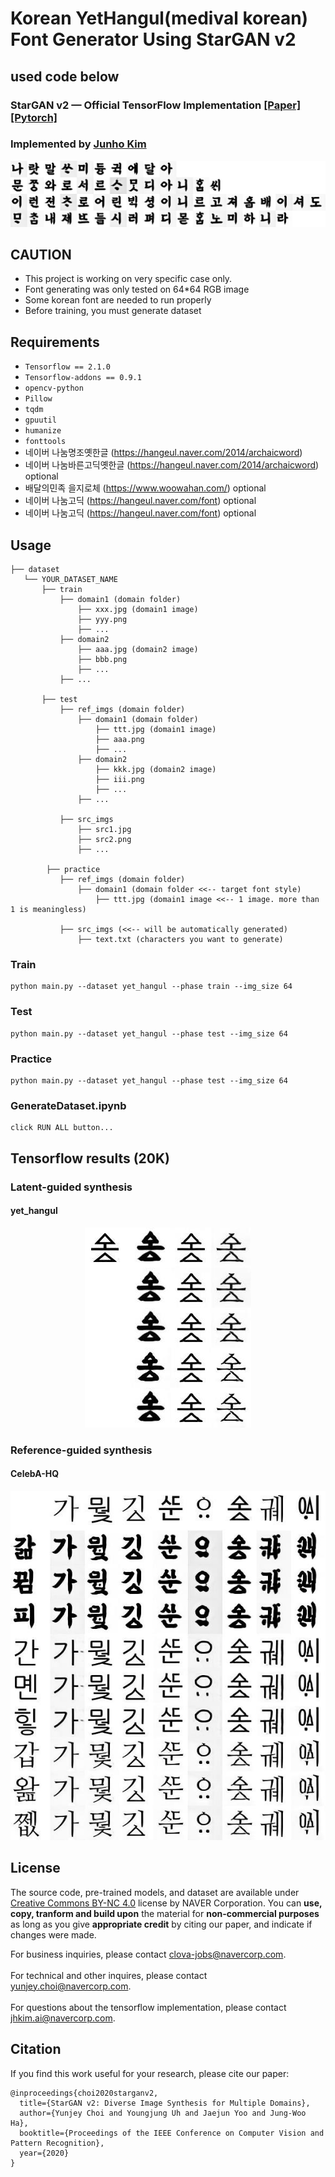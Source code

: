 # Korean YetHangul(medival korean) Font Generator Using StarGAN v2
## used code below
### StarGAN v2 &mdash; Official TensorFlow Implementation [[Paper]](https://arxiv.org/abs/1912.01865) [[Pytorch]](https://github.com/clovaai/stargan-v2)
### Implemented by [Junho Kim](http://bit.ly/jhkim_ai)

<div align="center">
  <img src="./assets/yethangul_teaser.jpg">
</div>

## CAUTION
* This project is working on very specific case only.
* Font generating was only tested on 64*64 RGB image
* Some korean font are needed to run properly
* Before training, you must generate dataset 

## Requirements
* `Tensorflow == 2.1.0`
* `Tensorflow-addons == 0.9.1`
* `opencv-python`
* `Pillow`
* `tqdm`
* `gpuutil`
* `humanize`
* `fonttools`
* 네이버 나눔명조옛한글 (https://hangeul.naver.com/2014/archaicword)
* 네이버 나눔바른고딕옛한글 (https://hangeul.naver.com/2014/archaicword) optional
* 배달의민족 을지로체 (https://www.woowahan.com/) optional
* 네이버 나눔고딕 (https://hangeul.naver.com/font) optional
* 네이버 나눔고딕 (https://hangeul.naver.com/font) optional

## Usage
```
├── dataset
   └── YOUR_DATASET_NAME
       ├── train
           ├── domain1 (domain folder)
               ├── xxx.jpg (domain1 image)
               ├── yyy.png
               ├── ...
           ├── domain2
               ├── aaa.jpg (domain2 image)
               ├── bbb.png
               ├── ...
           ├── ...
           
       ├── test
           ├── ref_imgs (domain folder)
               ├── domain1 (domain folder)
                   ├── ttt.jpg (domain1 image)
                   ├── aaa.png
                   ├── ...
               ├── domain2
                   ├── kkk.jpg (domain2 image)
                   ├── iii.png
                   ├── ...
               ├── ...
               
           ├── src_imgs
               ├── src1.jpg 
               ├── src2.png
               ├── ...

        ├── practice
           ├── ref_imgs (domain folder)
               ├── domain1 (domain folder <<-- target font style)
                   ├── ttt.jpg (domain1 image <<-- 1 image. more than 1 is meaningless)

           ├── src_imgs (<<-- will be automatically generated)
               ├── text.txt (characters you want to generate)
```

### Train
```
python main.py --dataset yet_hangul --phase train --img_size 64
```

### Test
```
python main.py --dataset yet_hangul --phase test --img_size 64
```
### Practice
```
python main.py --dataset yet_hangul --phase test --img_size 64
```
### GenerateDataset.ipynb
```
click RUN ALL button...
```

## Tensorflow results (20K)
### Latent-guided synthesis
#### yet_hangul
<div align="center">
  <img src="./assets/yethangul_lat_result.jpg">
</div>

### Reference-guided synthesis
#### CelebA-HQ
<div align="center">
  <img src="./assets/yethangul_ref_result.jpg">
</div>


## License
The source code, pre-trained models, and dataset are available under [Creative Commons BY-NC 4.0](https://github.com/clovaai/stargan-v2/blob/master/LICENSE) license by NAVER Corporation. You can **use, copy, tranform and build upon** the material for **non-commercial purposes** as long as you give **appropriate credit** by citing our paper, and indicate if changes were made. 

For business inquiries, please contact clova-jobs@navercorp.com.<br/>	
For technical and other inquires, please contact yunjey.choi@navercorp.com.<br/>	
For questions about the tensorflow implementation, please contact jhkim.ai@navercorp.com.


## Citation
If you find this work useful for your research, please cite our paper:

```
@inproceedings{choi2020starganv2,
  title={StarGAN v2: Diverse Image Synthesis for Multiple Domains},
  author={Yunjey Choi and Youngjung Uh and Jaejun Yoo and Jung-Woo Ha},
  booktitle={Proceedings of the IEEE Conference on Computer Vision and Pattern Recognition},
  year={2020}
}
```

